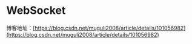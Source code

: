 # WebSocket

博客地址：[https://blog.csdn.net/muguli2008/article/details/101056982](https://blog.csdn.net/muguli2008/article/details/101056982)
